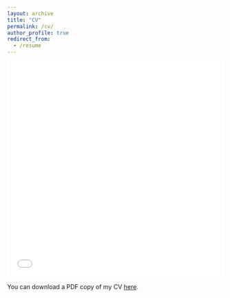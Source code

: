 ```yaml
---
layout: archive
title: "CV"
permalink: /cv/
author_profile: true
redirect_from:
  - /resume
---
```


<iframe src="/files/pdf/CV_DS_Kushnazarov.pdf" width="100%" height="500" frameborder="no" border="0" marginwidth="0" marginheight="0"></iframe>

You can download a PDF copy of my CV [here](/files/pdf/CV_DS_Kushnazarov.pdf).